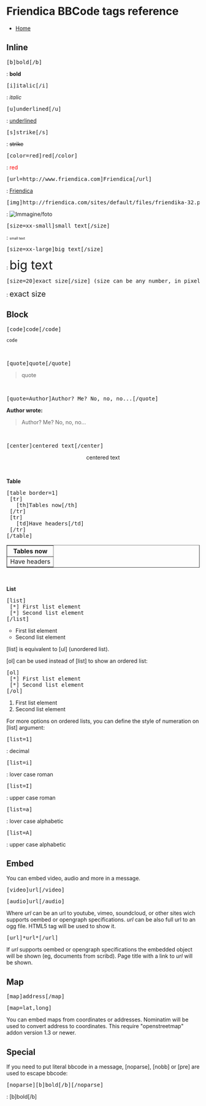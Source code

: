 Friendica BBCode tags reference
========================

* [Home](help)

Inline
-----


<pre>[b]bold[/b]</pre> : <strong>bold</strong>

<pre>[i]italic[/i]</pre> : <em>italic</em>

<pre>[u]underlined[/u]</pre> : <u>underlined</u>

<pre>[s]strike[/s]</pre> : <strike>strike</strike>

<pre>[color=red]red[/color]</pre> : <span style="color:  red;">red</span>

<pre>[url=http://www.friendica.com]Friendica[/url]</pre> : <a href="http://www.friendica.com" target="external-link">Friendica</a>

<pre>[img]http://friendica.com/sites/default/files/friendika-32.png[/img]</pre> : <img src="http://friendica.com/sites/default/files/friendika-32.png" alt="Immagine/foto">

<pre>[size=xx-small]small text[/size]</pre> : <span style="font-size: xx-small;">small text</span>

<pre>[size=xx-large]big text[/size]</pre> : <span style="font-size: xx-large;">big text</span>

<pre>[size=20]exact size[/size] (size can be any number, in pixel)</pre> :  <span style="font-size: 20px;">exact size</span>







Block
-----

<pre>[code]code[/code]</pre>

<code>code</code>

<p style="clear:both;">&nbsp;</p>

<pre>[quote]quote[/quote]</pre>

<blockquote>quote</blockquote>

<p style="clear:both;">&nbsp;</p>

<pre>[quote=Author]Author? Me? No, no, no...[/quote]</pre>

<strong class="author">Author wrote:</strong><blockquote>Author? Me? No, no, no...</blockquote>

<p style="clear:both;">&nbsp;</p>

<pre>[center]centered text[/center]</pre>

<div style="text-align:center;">centered text</div>

<p style="clear:both;">&nbsp;</p>

**Table**
<pre>[table border=1]
 [tr] 
   [th]Tables now[/th]
 [/tr]
 [tr]
   [td]Have headers[/td]
 [/tr]
[/table]</pre>

<table border="1"><tbody><tr><th>Tables now</th></tr><tr><td>Have headers</td></tr></tbody></table>

<p style="clear:both;">&nbsp;</p>

**List**

<pre>[list]
 [*] First list element
 [*] Second list element
[/list]</pre>
<ul class="listbullet" style="list-style-type: circle;">
<li> First list element<br>
</li>
<li> Second list element</li>
</ul>

[list] is equivalent to [ul] (unordered list). 

[ol] can be used instead of [list] to show an ordered list:

<pre>[ol]
 [*] First list element
 [*] Second list element
[/ol]</pre>
<ul class="listdecimal" style="list-style-type: decimal;"><li> First list element<br></li><li> Second list element</li></ul>

For more options on ordered lists, you can define the style of numeration on [list] argument:
<pre>[list=1]</pre> : decimal

<pre>[list=i]</pre> : lover case roman

<pre>[list=I]</pre> : upper case roman

<pre>[list=a]</pre> : lover case alphabetic

<pre>[list=A] </pre> : upper case alphabetic




Embed
------

You can embed video, audio and more in a message.

<pre>[video]url[/video]</pre>
<pre>[audio]url[/audio]</pre>

Where *url* can be an url to youtube, vimeo, soundcloud, or other sites wich supports oembed or opengraph specifications.
*url* can be also full url to an ogg  file. HTML5 tag will be used to show it.

<pre>[url]*url*[/url]</pre>

If *url* supports oembed or opengraph specifications the embedded object will be shown (eg, documents from scribd).
Page title with a link to *url* will be shown.

Map
---

<pre>[map]address[/map]</pre>
<pre>[map=lat,long]</pre>

You can embed maps from coordinates or addresses. 
Nominatim will be used to convert address to coordinates.
This require "openstreetmap" addon version 1.3 or newer.


Special
-------

If you need to put literal bbcode in a message, [noparse], [nobb] or [pre] are used to escape bbcode:

<pre>[noparse][b]bold[/b][/noparse]</pre> : [b]bold[/b]



